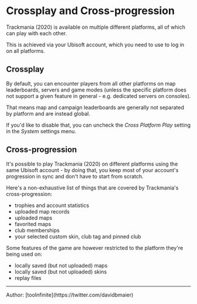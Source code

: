 # Crossplay and Cross-progression

Trackmania (2020) is available on multiple different platforms, all of which can play with each other.

This is achieved via your Ubisoft account, which you need to use to log in on all platforms.

## Crossplay

By default, you can encounter players from all other platforms on map leaderboards, servers and game modes (unless the specific platform does not support a given feature in general - e.g. dedicated servers on consoles).

That means map and campaign leaderboards are generally not separated by platform and are instead global.

If you'd like to disable that, you can uncheck the *Cross Platform Play* setting in the *System* settings menu.

## Cross-progression

It's possible to play Trackmania (2020) on different platforms using the same Ubisoft account - by doing that, you keep most of your account's progression in sync and don't have to start from scratch.

Here's a non-exhaustive list of things that are covered by Trackmania's cross-progression:
- trophies and account statistics
- uploaded map records
- uploaded maps
- favorited maps
- club memberships
- your selected custom skin, club tag and pinned club

Some features of the game are however restricted to the platform they're being used on:
- locally saved (but not uploaded) maps
- locally saved (but not uploaded) skins
- replay files

<hr>
Author: [tooInfinite](https://twitter.com/davidbmaier)